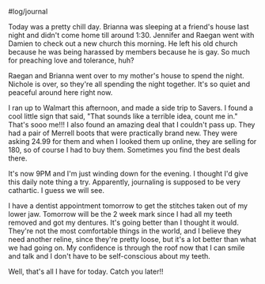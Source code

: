 #log/journal 

Today was a pretty chill day. Brianna was sleeping at a friend's house last night and didn't come home till around 1:30. Jennifer and Raegan went with Damien to check out a new church this morning. He left his old church because he was being harassed by members because he is gay. So much for preaching love and tolerance, huh? 

Raegan and Brianna went over to my mother's house to spend the night. Nichole is over, so they're all spending the night together. It's so quiet and peaceful around here right now. 

I ran up to Walmart this afternoon, and made a side trip to Savers. I found a cool little sign that said, "That sounds like a terrible idea, count me in." That's sooo me!!! I also found an amazing deal that I couldn't pass up. They had a pair of Merrell boots that were practically brand new. They were asking 24.99 for them and when I looked them up online, they are selling for 180, so of course I had to buy them. Sometimes you find the best deals there. 

It's now 9PM and I'm just winding down for the evening. I thought I'd give this daily note thing a try. Apparently, journaling is supposed to be very cathartic. I guess we will see. 

I have a dentist appointment tomorrow to get the stitches taken out of my lower jaw. Tomorrow will be the 2 week mark since I had all my teeth removed and got my dentures. It's going better than I thought it would. They're not the most comfortable things in the world, and I believe they need another reline, since they're pretty loose, but it's a lot better than what we had going on. My confidence is through the roof now that I can smile and talk and I don't have to be self-conscious about my teeth. 

Well, that's all I have for today. Catch you later!!
